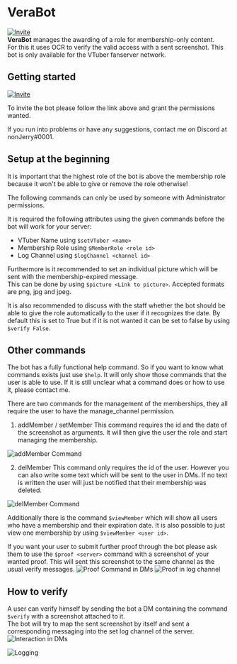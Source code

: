# VeraBot

[![Invite](https://img.shields.io/badge/Invite%20Link-%40VeraBot-brightgreen)](https://discord.com/api/oauth2/authorize?client_id=844020223913099285&permissions=268823616&scope=bot)
<br>
**VeraBot** manages the awarding of a role for membership-only content. <br>
For this it uses OCR to verify the valid access with a sent screenshot.
This bot is only available for the VTuber fanserver network.

## Getting started

[![Invite](https://img.shields.io/badge/Invite%20Link-%40VeraBot-brightgreen)](https://discord.com/api/oauth2/authorize?client_id=844020223913099285&permissions=268823616&scope=bot)

To invite the bot please follow the link above and grant the permissions wanted.

If you run into problems or have any suggestions, contact me on Discord at nonJerry#0001.

## Setup at the beginning

It is important that the highest role of the bot is above the membership role because it won't be able to give or remove the role otherwise!

The following commands can only be used by someone with Administrator permissions.

It is required the following attributes using the given commands before the bot will work for your server:
- VTuber Name using `$setVTuber <name>`
- Membership Role using `$MemberRole <role id>`
- Log Channel using `$logChannel <channel id>`

Furthermore is it recommended to set an individual picture which will be sent with the membership-expired message.<br>
This can be done by using `$picture <Link to picture>`. Accepted formats are png, jpg and jpeg.

It is also recommended to discuss with the staff whether the bot should be able to give the role automatically to the user if it recognizes the date.
By default this is set to True but if it is not wanted it can be set to false by using `$verify False`.

## Other commands

The bot has a fully functional help command. So if you want to know what commands exists just use `$help`. It will only show those commands that the user is able to use. If it is still unclear what a command does or how to use it, please contact me.

There are two commands for the management of the memberships, they all require the user to have the manage_channel permission.
1. addMember / setMember
This command requires the id and the date of the screenshot as arguments. It will then give the user the role and start managing the membership.

![addMember Command](https://user-images.githubusercontent.com/79670160/119177754-0dc2bd80-ba6d-11eb-820f-0a6bc1cadc0d.png)

2. delMember
This command only requires the id of the user. However you can also write some text which will be sent to the user in DMs.
If no text is written the user will just be notified that their membership was deleted.

![delMember Command](https://user-images.githubusercontent.com/79670160/119178160-9f322f80-ba6d-11eb-9169-66d0fed4057d.png)


Additionally there is the command `$viewMember` which will show all users who have a membership and their expiration date.
It is also possible to just view one membership by using `$viewMenber <user id>`.

If you want your user to submit further proof through the bot please ask them to use the `$proof <server>` command with a screenshot of your wanted proof. This will sent this screenshot to the same channel as the usual verify messages.
![Proof Command in DMs](https://user-images.githubusercontent.com/79670160/119181613-208bc100-ba72-11eb-9756-45f14a417232.png)
![Proof in log channel](https://user-images.githubusercontent.com/79670160/119181659-339e9100-ba72-11eb-8f94-f8703d76d2fb.png)


## How to verify
A user can verify himself by sending the bot a DM containing the command `$verify` with a screenshot attached to it. <br>
The bot will try to map the sent screenshot by itself and sent a corresponding messaging into the set log channel of the server.
![Interaction in DMs](https://user-images.githubusercontent.com/79670160/119176809-d0a9fb80-ba6b-11eb-9aec-cadfa0135937.png)

![Logging](https://user-images.githubusercontent.com/79670160/119177186-40b88180-ba6c-11eb-835b-c3d41297f42b.png)









